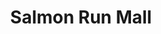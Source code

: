 ---
title: "Salmon Run Mall"
url: /watertown/salmon-run-mall-salmon-run-mall-loop-west/
shop: Einkaufszentrum
---